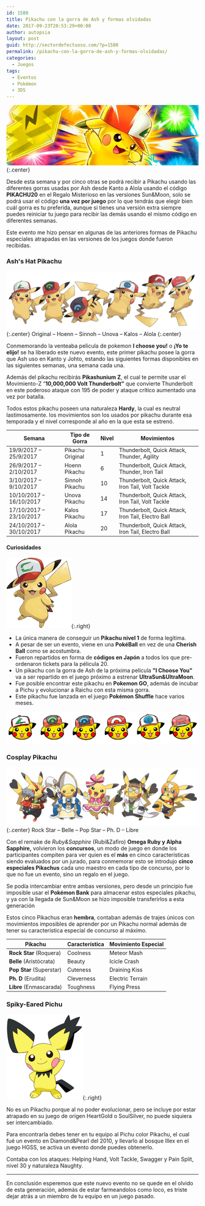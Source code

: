 ```yaml
---
id: 1580
title: Pikachu con la gorra de Ash y formas olvidadas
date: 2017-09-23T20:53:29+00:00
author: autopsia
layout: post
guid: http://sectordefectuoso.com/?p=1580
permalink: /pikachu-con-la-gorra-de-ash-y-formas-olvidadas/
categories:
  - Juegos
tags:
  - Eventos
  - Pokémon
  - 3DS
---
```

![Pikashu](/assets/images/2017/09/pikashu.jpg){:.center}

Desde esta semana y por cinco otras se podrá recibir a Pikachu usando las diferentes gorras usadas por Ash desde Kanto a Alola usando el código **PIKACHU20** en el Regalo Misterioso en las versiones Sun&Moon, solo se podrá usar el código **una vez por juego** por lo que tendrás que elegir bien cuál gorra es tu preferida, aunque si tienes una versión extra siempre puedes reiniciar tu juego para recibir las demás usando el mismo código en diferentes semanas.


Este evento me hizo pensar en algunas de las anteriores formas de Pikachu especiales atrapadas en las versiones de los juegos donde fueron recibidas.

<!--more-->

### Ash's Hat Pikachu

![Ash's Hat Pikachu](/assets/images/2017/09/ashs-hat-pikachu.png){:.center}
Original &#8211; Hoenn &#8211; Sinnoh &#8211; Unova &#8211; Kalos &#8211; Alola
{:.center}

Conmemorando la venteaba pelicula de pokemon **I choose you!** o **¡Yo te elijo!** se ha liberado este nuevo evento, este primer pikachu posee la gorra que Ash uso en Kanto y Johto, estando las siguientes formas disponibles en las siguientes semanas, una semana cada una.


Además del pikachu recibirás **Pikashunium Z**, el cual te permite usar el Movimiento-Z &#8220;**10,000,000 Volt Thunderbolt&#8221;** que convierte Thunderbolt en este poderoso ataque con 195 de poder y ataque crítico aumentado una vez por batalla.


Todos estos pikachu poseen una naturaleza **Hardy**, la cual es neutral lastimosamente. los movimientos son los usados por pikachu durante esa temporada y el nivel corresponde al año en la que esta se estrenó.


| Semana                        | Tipo de Gorra    | Nivel | Movimientos |                                 
| ----------------------------- | ---------------- | ----- | -------------------------------------------------- |
| 19/9/2017 &#8211; 25/9/2017   | Pikachu Original | 1     | Thunderbolt, Quick Attack, Thunder, Agility        |
| 26/9/2017 &#8211; 2/10/2017   | Hoenn Pikachu    | 6     | Thunderbolt, Quick Attack, Thunder, Iron Tail      |
| 3/10/2017 &#8211; 9/10/2017   | Sinnoh Pikachu   | 10    | Thunderbolt, Quick Attack, Iron Tail, Volt Tackle  |
| 10/10/2017 &#8211; 16/10/2017 | Unova Pikachu    | 14    | Thunderbolt, Quick Attack, Iron Tail, Volt Tackle  |
| 17/10/2017 &#8211; 23/10/2017 | Kalos Pikachu    | 17    | Thunderbolt, Quick Attack, Iron Tail, Electro Ball |
| 24/10/2017 &#8211; 30/10/2017 | Alola Pikachu    | 20    | Thunderbolt, Quick Attack, Iron Tail, Electro Ball |

#### Curiosidades

![20th Movie Ash's Hat Pikachu](/assets/images/2017/09/20th-movie-pikachu.png){:.right}

  * La única manera de conseguir un **Pikachu nivel 1** de forma legítima.
  * A pesar de ser un evento, viene en una **PokéBall** en vez de una **Cherish Ball** como se acostumbra.
  * Fueron repartidos en forma de **códigos en Japón** a todos los que pre-ordenaron tickets para la pélicula 20.
  * Un pikachu con la gorra de Ash de la próxima película **"I Choose You"** va a ser repartido en el juego próximo a estrenar **UltraSun&UltraMoon**.
  * Fue posible encontrar este pikachu en **Pokemon GO**, además de incubar a Pichu y evolucionar a Raichu con esta misma gorra.
  * Este pikachu fue lanzada en el juego **Pokémon Shuffle** hace varios meses.

![Ash's Hat Pikachu Shuffle](/assets/images/2017/09/ashs-hat-pikachu-shuffle.png)

### Cosplay Pikachu

![Cosplay Pikachu](/assets/images/2017/09/cosplay-pikachu.png){:.center}
    Rock Star &#8211; Belle &#8211; Pop Star &#8211; Ph. D &#8211; Libre

Con el remake de _Ruby&Sapphire_ (Rubí&Zafiro) **Omega Ruby y Alpha Sapphire,** volvieron los **concursos**, un modo de juego en donde los participantes compiten para ver quien es el **más** en cinco características siendo evaluados por un jurado, para conmemorar esto se introdujo **cinco especiales Pikachus** cada uno maestro en cada tipo de concurso, por lo que no fue un evento, sino un regalo en el juego.


Se podía intercambiar entre ambas versiones, pero desde un principio fue imposible usar el **Pokémon Bank** para almacenar estos especiales pikachu, y ya con la llegada de Sun&Moon se hizo imposible transferirlos a esta generación


Estos cinco Pikachus eran **hembra**, contaban además de trajes únicos con movimientos imposibles de aprender por un Pikachu normal además de tener su característica especial de concurso al máximo.


| Pikachu                  | Característica | Movimiento Especial |
| ------------------------ | -------------- | ------------------- |
| **Rock Star** (Roquera)  | Coolness       | Meteor Mash         |
| **Belle** (Aristócrata)  | Beauty         | Icicle Crash        |
| **Pop Star** (Superstar) | Cuteness       | Draining Kiss       |
| **Ph. D** (Erudita)      | Cleverness     | Electric Terrain    |
| **Libre** (Enmascarada)  | Toughness      | Flying Press        |

### Spiky-Eared Pichu

![Spiky Eared Pichu](/assets/images/2017/09/spiky-eared-pichu.png){:.right}

No es un Pikachu porque al no poder evolucionar, pero se incluye por estar atrapado en su juego de origen HeartGold o SoulSilver, no puede siquiera ser intercambiado.


Para encontrarla debes tener en tu equipo al Pichu color Pikachu, el cual fué un evento en Diamond&Pearl del 2010, y llevarlo al bosque Illex en el juego HGSS, se activa un evento donde puedes obtenerlo.


Contaba con los ataques: Helping Hand, Volt Tackle, Swagger y Pain Split, nivel 30 y naturaleza Naughty.

---

En conclusión esperemos que este nuevo evento no se quede en el olvido de esta generación, además de estar farmeandolos como loco, es triste dejar atrás a un miembro de tu equipo en un juego pasado.
